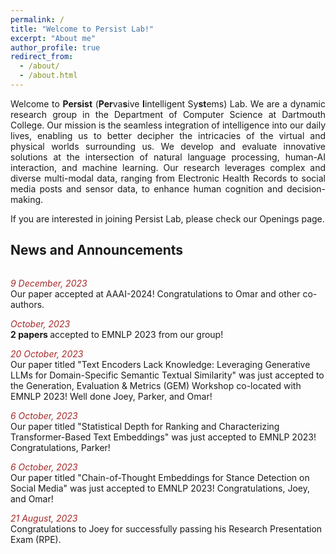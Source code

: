 ```yaml
---
permalink: /
title: "Welcome to Persist Lab!"
excerpt: "About me"
author_profile: true
redirect_from: 
  - /about/
  - /about.html
---
```


<!-- 
<font color="red" size ="4">This website is under construction. Visit next week please.</font>
 -->
 
<p align="justify">
Welcome to <b>Persist</b> (<b>Per</b>va<b>s</b>ive <b>I</b>intelligent Sy<b>st</b>ems) Lab. We are a dynamic research group in the <a href="https://web.cs.dartmouth.edu/" style="text-decoration: none">Department of Computer Science</a> at Dartmouth College. Our mission is the seamless integration of intelligence into our daily lives, enabling us to better decipher the intricacies of the virtual and physical worlds surrounding us. We develop and evaluate innovative solutions at the intersection of natural language processing, human-AI interaction, and machine learning. Our research leverages complex and diverse multi-modal data, ranging from Electronic Health Records to social media posts and sensor data, to enhance human cognition and decision-making.<br>

If you are interested in joining Persist Lab, please check our <a href="https://persist-lab02.github.io/pages/recruitment" style="text-decoration: none">Openings page</a>.
</p> 

## <font> News and Announcements </font>
<div style="height: 450px; overflow: auto;">

<font color="brown"><i>9 December, 2023</i></font> <br/>
<font> Our paper accepted at <a href="https://aaai.org/aaai-conference/" style="text-decoration: none">AAAI-2024</a>! Congratulations to Omar and other co-authors.</font> <br/>

<font color="brown"><i>October, 2023</i></font> <br/>
<font> <b>2 papers </b> accepted to EMNLP 2023 from our group!</font> <br/>

<font color="brown"><i>20 October, 2023</i></font> <br/>
<font> Our paper titled "Text Encoders Lack Knowledge: Leveraging Generative LLMs for Domain-Specific Semantic Textual Similarity" was just accepted to the Generation, Evaluation & Metrics (GEM) Workshop co-located with EMNLP 2023! Well done Joey, Parker, and Omar!</font> <br/>

<font color="brown"><i>6 October, 2023</i></font> <br/>
<font> Our paper titled "Statistical Depth for Ranking and Characterizing Transformer-Based Text Embeddings" was just accepted to EMNLP 2023! Congratulations, Parker!</font> <br/>

<font color="brown"><i>6 October, 2023</i></font> <br/>
<font> Our paper titled "Chain-of-Thought Embeddings for Stance Detection on Social Media" was just accepted to EMNLP 2023! Congratulations, Joey, and Omar!</font> <br/>

<font color="brown"><i>21 August, 2023</i></font> <br/>
<font> Congratulations to Joey for successfully passing his Research Presentation Exam (RPE).</font> <br/>

<font color="brown"><i>15 July, 2023</i></font> <br/>
<font> One <a href="https://arxiv.org/abs/2301.11508" style="text-decoration: none"><font>paper</font></a> accepted at <a href="https://www.icwsm.org/2023/index.html/call_for_submissions.html" style="text-decoration: none">ICWSM-2024</a>. Congratulations to Will, Omar, Madhu, and other authors!
</font> <br/>

<font color="brown"><i>26 June, 2023</i></font> <br/>
<font> Congratulations to Parker for presenting his <a href="https://arxiv.org/pdf/2303.09366.pdf" style="text-decoration: none"><font>paper</font></a> in <a href="https://ieeeichi.github.io/ICHI2023/" style="text-decoration: none"><font>ICHI-23</font></a>.
</font> <br/>

<font color="brown"><i>5 June, 2023</i></font> <br/>
<font> Congratulations to Joey and Parker for presenting their papers (<a href="https://ojs.aaai.org/index.php/ICWSM/article/view/22140" style="text-decoration: none"><font>Paper-1</font></a>, <a href="https://ojs.aaai.org/index.php/ICWSM/article/view/22210" style="text-decoration: none"><font>Paper-2</font></a>) in <a href="https://www.icwsm.org/2023/index.html/index.html" style="text-decoration: none"><font>ICWSM-23</font></a>.
</font> <br/>

<font color="brown"><i>10 September, 2022</i></font> <br/>
<font> Welcome to our new PhD students, Madhusudan Basak and Omar Sharif! Omar is also one of the two Presidential Fellows at Dartmouth, CS. Congratulations, Omar!
</font> <br/>

<font color="brown"><i>21 August, 2022</i></font> <br/>
<font> Welcome to Lutz Lu, Vasavi Garimella, Dae Lim Chung, Vasavi Garimella, Garrett Johnston, Burke Jaeger, Love Tsai, Zhanel Nugmanova, who have joined the PersistLab!
</font> <br/>

<font color="brown"><i>22 May, 2022</i></font> <br/>
<font> Congratulations to Parker on being named a <a href="https://graduate.dartmouth.edu/academics/programs/phd-innovation-program-dartmouth" style="text-decoration: none"><font>Guarini PhD Innovation Fellow</font></a>.
</font>
</div>


